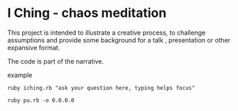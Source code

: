 # I Ching - chaos meditation

This project is intended to illustrate a creative process, to challenge assumptions and provide some background for a talk , presentation or other expansive format.

The code is part of the narrative.

example

```ruby iching.rb "ask your question here, typing helps focus"```

```ruby pu.rb -o 0.0.0.0 ```
